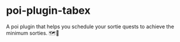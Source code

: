 # poi-plugin-tabex
A poi plugin that helps you schedule your sortie quests to achieve the minimum sorties. 🗺️📌
